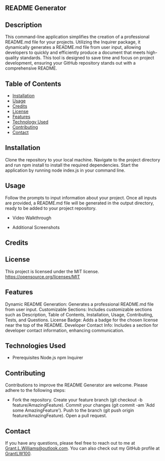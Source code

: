 ## README Generator

## Description
This command-line application simplifies the creation of a professional README.md file for your projects. Utilizing the Inquirer package, it dynamically generates a README.md file from user input, allowing developers to quickly and efficiently produce a document that meets high-quality standards. This tool is designed to save time and focus on project development, ensuring your GitHub repository stands out with a comprehensive README.

## Table of Contents
* [Installation](#installation)
* [Usage](#usage)
* [Credits](#credits)
* [License](#license)
* [Features](#features)
* [Technology Used](#technologies-used)
* [Contributing](#contributing)
* [Contact](#contact)

## Installation
Clone the repository to your local machine.
Navigate to the project directory and run npm install to install the required dependencies.
Start the application by running node index.js in your command line.

## Usage
Follow the prompts to input information about your project. Once all inputs are provided, a README.md file will be generated in the output directory, ready to be added to your project repository.

- Video Walkthrough

- Additional Screenshots


## Credits

## License
This project is licensed under the MIT license.
https://opensource.org/licenses/MIT


## Features
Dynamic README Generation: Generates a professional README.md file from user input.
Customizable Sections: Includes customizable sections such as Description, Table of Contents, Installation, Usage, Contributing, Tests, and Questions.
License Badge: Adds a badge for the chosen license near the top of the README.
Developer Contact Info: Includes a section for developer contact information, enhancing communication.

## Technologies Used
- Prerequisites
    Node.js
    npm
    Inquirer


## Contributing
Contributions to improve the README Generator are welcome. Please adhere to the following steps:

- Fork the repository.
    Create your feature branch (git checkout -b feature/AmazingFeature).
    Commit your changes (git commit -am 'Add some AmazingFeature').
    Push to the branch (git push origin feature/AmazingFeature).
    Open a pull request.

    
## Contact
If you have any questions, please feel free to reach out to me at Grant.L.Williams@outlook.com. You can also check out my GitHub profile at [GrantLW100](GrantLW100).


